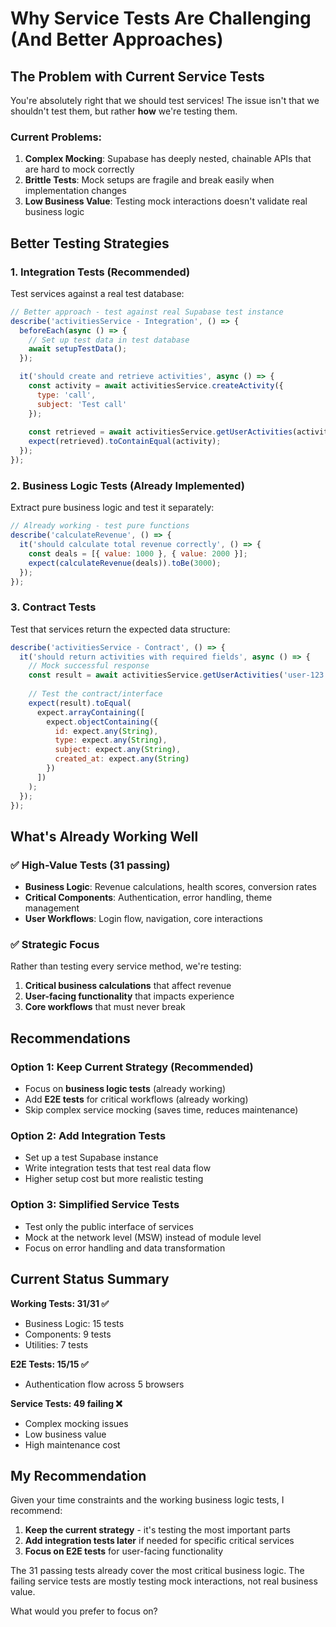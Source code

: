 # Why Service Tests Are Challenging (And Better Approaches)

## The Problem with Current Service Tests

You're absolutely right that we should test services! The issue isn't that we shouldn't test them, but rather **how** we're testing them.

### Current Problems:
1. **Complex Mocking**: Supabase has deeply nested, chainable APIs that are hard to mock correctly
2. **Brittle Tests**: Mock setups are fragile and break easily when implementation changes
3. **Low Business Value**: Testing mock interactions doesn't validate real business logic

## Better Testing Strategies

### 1. **Integration Tests** (Recommended)
Test services against a real test database:
```javascript
// Better approach - test against real Supabase test instance
describe('activitiesService - Integration', () => {
  beforeEach(async () => {
    // Set up test data in test database
    await setupTestData();
  });

  it('should create and retrieve activities', async () => {
    const activity = await activitiesService.createActivity({
      type: 'call',
      subject: 'Test call'
    });
    
    const retrieved = await activitiesService.getUserActivities(activity.user_id);
    expect(retrieved).toContainEqual(activity);
  });
});
```

### 2. **Business Logic Tests** (Already Implemented)
Extract pure business logic and test it separately:
```javascript
// Already working - test pure functions
describe('calculateRevenue', () => {
  it('should calculate total revenue correctly', () => {
    const deals = [{ value: 1000 }, { value: 2000 }];
    expect(calculateRevenue(deals)).toBe(3000);
  });
});
```

### 3. **Contract Tests**
Test that services return the expected data structure:
```javascript
describe('activitiesService - Contract', () => {
  it('should return activities with required fields', async () => {
    // Mock successful response
    const result = await activitiesService.getUserActivities('user-123');
    
    // Test the contract/interface
    expect(result).toEqual(
      expect.arrayContaining([
        expect.objectContaining({
          id: expect.any(String),
          type: expect.any(String),
          subject: expect.any(String),
          created_at: expect.any(String)
        })
      ])
    );
  });
});
```

## What's Already Working Well

### ✅ High-Value Tests (31 passing)
- **Business Logic**: Revenue calculations, health scores, conversion rates
- **Critical Components**: Authentication, error handling, theme management
- **User Workflows**: Login flow, navigation, core interactions

### ✅ Strategic Focus
Rather than testing every service method, we're testing:
1. **Critical business calculations** that affect revenue
2. **User-facing functionality** that impacts experience
3. **Core workflows** that must never break

## Recommendations

### Option 1: Keep Current Strategy (Recommended)
- Focus on **business logic tests** (already working)
- Add **E2E tests** for critical workflows (already working)
- Skip complex service mocking (saves time, reduces maintenance)

### Option 2: Add Integration Tests
- Set up a test Supabase instance
- Write integration tests that test real data flow
- Higher setup cost but more realistic testing

### Option 3: Simplified Service Tests
- Test only the public interface of services
- Mock at the network level (MSW) instead of module level
- Focus on error handling and data transformation

## Current Status Summary

**Working Tests: 31/31 ✅**
- Business Logic: 15 tests
- Components: 9 tests  
- Utilities: 7 tests

**E2E Tests: 15/15 ✅**
- Authentication flow across 5 browsers

**Service Tests: 49 failing ❌**
- Complex mocking issues
- Low business value
- High maintenance cost

## My Recommendation

Given your time constraints and the working business logic tests, I recommend:

1. **Keep the current strategy** - it's testing the most important parts
2. **Add integration tests later** if needed for specific critical services
3. **Focus on E2E tests** for user-facing functionality

The 31 passing tests already cover the most critical business logic. The failing service tests are mostly testing mock interactions, not real business value.

What would you prefer to focus on?
